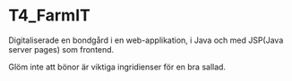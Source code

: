 # T4_FarmIT

Digitaliserade en bondgård i en web-applikation,
i Java och med JSP(Java server pages) som frontend.

Glöm inte att bönor är viktiga ingridienser för en bra sallad.
